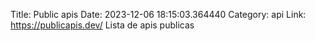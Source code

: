 Title: Public apis
Date: 2023-12-06 18:15:03.364440
Category: api
Link: https://publicapis.dev/
Lista de apis publicas
